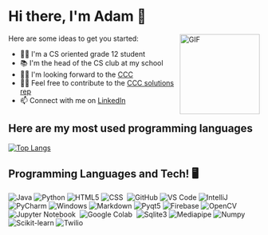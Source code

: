 # Hi there, I'm Adam 👋

<img align="right" alt="GIF" height="160px" src="https://media.giphy.com/media/du3J3cXyzhj75IOgvA/giphy.gif" />

Here are some ideas to get you started:
<!--
- 👨‍💻 I’m currently working on ...
- 📚 I’m currently learning [swift](https://developer.apple.com/swift/)
-->
- 👨‍🎓 I'm a CS oriented grade 12 student
- 📚 I'm the head of the CS club at my school
- 👨‍💻 I'm looking forward to the [CCC](https://www.cemc.uwaterloo.ca/contests/ccc-cco.html)
- 🙋‍♂️ Feel free to contribute to the [CCC solutions rep](https://github.com/adam-kabbara/Canadian-Computing-Competition)
- 📫 Connect with me on [LinkedIn](https://www.linkedin.com/in/adam-k-386722234/)

## Here are my most used programming languages
[![Top Langs](https://github-readme-stats.vercel.app/api/top-langs/?username=adam-kabbara)](https://github.com/anuraghazra/github-readme-stats)

## Programming Languages and Tech! 🖥️
![Java](http://img.shields.io/badge/-Java-5B4638?style=flat-square&logo=java&logoColor=ffffff)
![Python](http://img.shields.io/badge/-Python-3776AB?style=flat-square&logo=python&logoColor=ffffff)
![HTML5](https://img.shields.io/badge/-HTML5-%23E44D27?style=flat-square&logo=html5&logoColor=ffffff)
![CSS](https://img.shields.io/badge/-CSS-05122A?style=flat&logo=CSS3&logoColor=1572B6)&nbsp;
![GitHub](https://img.shields.io/badge/-GitHub-181717?style=flat-square&logo=github)
![VS Code](http://img.shields.io/badge/-VS%20Code-007ACC?style=flat-square&logo=visual-studio-code&logoColor=ffffff)
![IntelliJ](https://img.shields.io/badge/-IntelliJ-00FF4A?style=flat-square&logo=JetBrains&logoColor=0091FF)
![PyCharm](https://img.shields.io/badge/-PyCharm-FF0043?style=flat-square&logo=JetBrains&logoColor=0091FF)
![Windows](http://img.shields.io/badge/-Windows-0078D6?style=flat-square&logo=windows&logoColor=ffffff)
![Markdown](https://img.shields.io/badge/-Markdown-000000?style=flat-square&logo=markdown)
![Pyqt5](https://img.shields.io/badge/-Pyqt5-0DB6FF?logo=python&logoColor=DEFF0D)
![Firebase](https://img.shields.io/badge/-Firebase-FFCA28?style=flat-square&logo=firebase&logoColor=ffffff)
![OpenCV](https://img.shields.io/badge/-OpenCV-05122A?style=flat&logo=opencv&logoColor=5C3EE8)&nbsp;
![Jupyter Notebook](https://img.shields.io/badge/-Jupyter%20Notebook-05122A?style=flat&logo=jupyter&logoColor=F37626)&nbsp;
![Google Colab](https://img.shields.io/badge/-Google%20Colab-05122A?style=flat&logo=google-colab&logoColor=F9AB00)&nbsp;
![Sqlite3](https://img.shields.io/badge/-sqlite3-0DB6FF?logo=sqlite&logoColor=DEFF0D)
![Mediapipe](https://img.shields.io/badge/-Mediapipe-A200FF?style=flat-square&logo=google&logoColor=0091FF)
![Numpy](https://img.shields.io/badge/-Numpy-00FF85?style=flat-square&logo=numpy&logoColor=0091FF)
![Scikit-learn](https://img.shields.io/badge/-Sklearn-FF6100?style=flat-square&logo=scikit-learn&logoColor=0091FF)
![Twilio](https://img.shields.io/badge/-twilio-E200FF?style=flat-square&logo=twilio&logoColor=0091FF)
